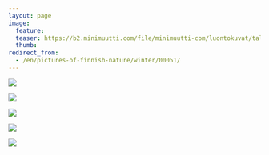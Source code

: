 ```yaml
---
layout: page
image:
  feature:
  teaser: https://b2.minimuutti.com/file/minimuutti-com/luontokuvat/talvi/2/DS43336-245px.jpg
  thumb:
redirect_from:
  - /en/pictures-of-finnish-nature/winter/00051/
---
```


![](https://b2.minimuutti.com/file/minimuutti-com/luontokuvat/talvi/2/DS43226-800px.jpg)

![](https://b2.minimuutti.com/file/minimuutti-com/luontokuvat/talvi/2/DS43328-800px.jpg)

![](https://b2.minimuutti.com/file/minimuutti-com/luontokuvat/talvi/2/DS43347-800px.jpg)

![](https://b2.minimuutti.com/file/minimuutti-com/luontokuvat/talvi/2/DS43371-800px.jpg)

![](https://b2.minimuutti.com/file/minimuutti-com/luontokuvat/talvi/2/DS43336-800px.jpg)
